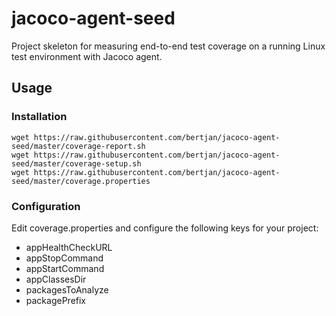 # jacoco-agent-seed
Project skeleton for measuring end-to-end test coverage on a running Linux test environment with Jacoco agent.

## Usage

### Installation
```
wget https://raw.githubusercontent.com/bertjan/jacoco-agent-seed/master/coverage-report.sh  
wget https://raw.githubusercontent.com/bertjan/jacoco-agent-seed/master/coverage-setup.sh  
wget https://raw.githubusercontent.com/bertjan/jacoco-agent-seed/master/coverage.properties
```


### Configuration
Edit coverage.properties and configure the following keys for your project:
* appHealthCheckURL
* appStopCommand
* appStartCommand
* appClassesDir
* packagesToAnalyze
* packagePrefix
